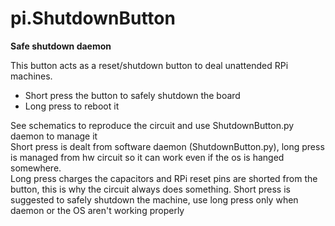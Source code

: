 # pi.ShutdownButton
__Safe shutdown daemon__

This button acts as a reset/shutdown button to deal unattended RPi machines.

- Short press the button to safely shutdown the board
- Long press to reboot it

See schematics to reproduce the circuit and use ShutdownButton.py daemon to manage it<br/>
Short press is dealt from software daemon (ShutdownButton.py), long press is managed from hw circuit so it can work even if the os is hanged somewhere.<br/>
Long press charges the capacitors and RPi reset pins are shorted from the button, this is why the circuit always does something. Short press is suggested to safely shutdown the machine, use long press only when daemon or the OS aren't working properly
